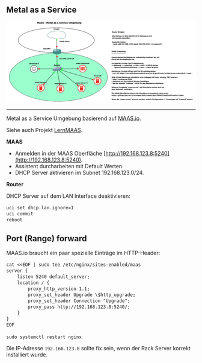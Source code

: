Metal as a Service
------------------

![](../images/maas.png)

- - -

Metal as a Service Umgebung basierend auf [MAAS.io](https://maas.io).

Siehe auch Projekt [LernMAAS](https://github.com/mc-b/lernmaas).

**MAAS**

* Anmelden in der MAAS Oberfläche [http://192.168.123.8:5240](http://192.168.123.8:5240).
* Assistent durcharbeiten mit Default Werten.
* DHCP Server aktivieren im Subnet 192.168.123.0/24.

**Router**

DHCP Server auf dem LAN Interface deaktivieren:

    uci set dhcp.lan.ignore=1
    uci commit
    reboot
    

Port (Range) forward
--------------------

MAAS.io braucht ein paar spezielle Einträge im HTTP-Header:

    cat <<EOF | sudo tee /etc/nginx/sites-enabled/maas
    server {
        listen 5240 default_server;
        location / {
            proxy_http_version 1.1;
            proxy_set_header Upgrade \$http_upgrade;
            proxy_set_header Connection "Upgrade";          
            proxy_pass http://192.168.123.8:5240/;
        }
    }
    EOF
    
    sudo systemctl restart nginx
    
Die IP-Adresse `192.168.123.8` sollte fix sein, wenn der Rack Server korrekt installiert wurde.        
